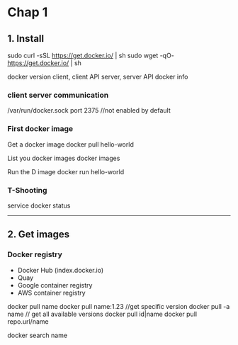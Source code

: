 # Chap 1

## 1. Install

sudo curl -sSL https://get.docker.io/ | sh
sudo wget -qO- https://get.docker.io/ | sh

docker version
  client, client API
  server, server API
docker info 
  
### client server communication
  /var/run/docker.sock
  port 2375   //not enabled by default


### First docker image
Get a docker image
docker pull hello-world

List you docker images
docker images

Run the D image
docker run hello-world

### T-Shooting
service docker status

-------------
## 2. Get images

### Docker registry
- Docker Hub (index.docker.io)
- Quay
- Google container registry
- AWS container registry

docker pull name
docker pull name:1.23   //get specific version
docker pull -a name     // get all available versions
docker pull id|name
docker pull repo.url/name

docker search name
